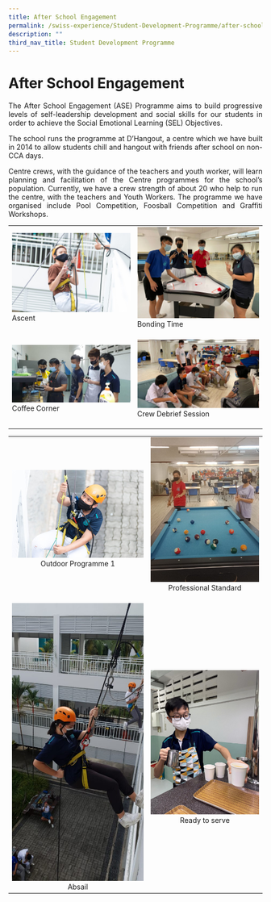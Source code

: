 ```yaml
---
title: After School Engagement
permalink: /swiss-experience/Student-Development-Programme/after-school-engagement/
description: ""
third_nav_title: Student Development Programme
---
```


# After School Engagement

<p style="text-align: justify;">The After School Engagement (ASE) Programme aims to build progressive levels of self-leadership development and social skills for our students in order to achieve the Social Emotional Learning (SEL) Objectives.</p>

<p style="text-align: justify;">The school runs the programme at D’Hangout, a centre which we have built in 2014 to allow students chill and hangout with friends after school on non-CCA days.</p>

<p style="text-align: justify;">Centre crews, with the guidance of the teachers and youth worker, will learn planning and facilitation of the Centre programmes for the school’s population. Currently, we have a crew strength of about 20 who help to run the centre, with the teachers and Youth Workers. The programme we have organised include Pool Competition, Foosball Competition and Graffiti Workshops.</p>

|                             |                                     |
|-----------------|-----------------------|
| ![](/images/Swiss%20Experience/After%20School%20Engagement/Chok_Ascent2-1024x683.jpg)<br>Ascent<br><br>         | ![](/images/Swiss%20Experience/After%20School%20Engagement/Chok_Bonding-time4-1024x768.jpeg)<br>Bonding Time<br><br>           |
| ![](/images/Swiss%20Experience/After%20School%20Engagement/Chok_Coffee-Corner5-1024x497.jpeg)<br>Coffee Corner<br><br>  | ![](/images/Swiss%20Experience/After%20School%20Engagement/Chok_Crew-Debrief-session6-1024x576.jpeg)<br>Crew Debrief Session<br><br>   |

|                             |                                     |
|:-----------------:|:-----------------------:|
|   ![](/images/Swiss%20Experience/After%20School%20Engagement/Chok_Outdoor-Programme-17-1024x683.jpg)<br>Outdoor Programme 1  | ![](/images/Swiss%20Experience/After%20School%20Engagement/Chok_Professional-standard8-768x1024.jpeg)<br>Professional Standard<br><br>  |
|         ![](/images/Swiss%20Experience/After%20School%20Engagement/Chok_Absail1-485x1024.jpg)<br>Absail         | ![](/images/Swiss%20Experience/After%20School%20Engagement/Chok_ready-to-serve9.jpeg)<br>Ready to serve                 |